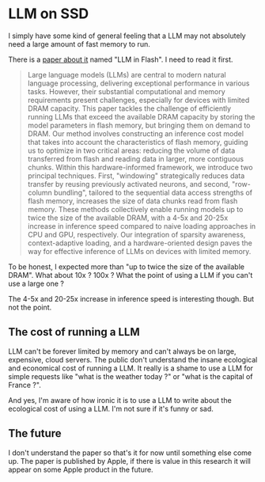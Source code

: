 # LLM on SSD

I simply have some kind of general feeling that a LLM may not absolutely need a large amount of fast memory to run.

There is a [paper about it](https://arxiv.org/abs/2312.11514) named "LLM in Flash".
I need to read it first.

> Large language models (LLMs) are central to modern natural language processing, delivering exceptional performance in various tasks. However, their substantial computational and memory requirements present challenges, especially for devices with limited DRAM capacity. This paper tackles the challenge of efficiently running LLMs that exceed the available DRAM capacity by storing the model parameters in flash memory, but bringing them on demand to DRAM. Our method involves constructing an inference cost model that takes into account the characteristics of flash memory, guiding us to optimize in two critical areas: reducing the volume of data transferred from flash and reading data in larger, more contiguous chunks. Within this hardware-informed framework, we introduce two principal techniques. First, "windowing" strategically reduces data transfer by reusing previously activated neurons, and second, "row-column bundling", tailored to the sequential data access strengths of flash memory, increases the size of data chunks read from flash memory. These methods collectively enable running models up to twice the size of the available DRAM, with a 4-5x and 20-25x increase in inference speed compared to naive loading approaches in CPU and GPU, respectively. Our integration of sparsity awareness, context-adaptive loading, and a hardware-oriented design paves the way for effective inference of LLMs on devices with limited memory.

To be honest, I expected more than  "up to twice the size of the available DRAM".
What about 10x ? 100x ? What the point of using a LLM if you can't use a large one ?

The 4-5x and 20-25x increase in inference speed is interesting though. But not the point.

## The cost of running a LLM

LLM can't be forever limited by memory and can't always be on large, expensive, cloud servers.
The public don't understand the insane ecological and economical cost of running a LLM.
It really is a shame to use a LLM for simple requests like "what is the weather today ?" or "what is the capital of France ?".

And yes, I'm aware of how ironic it is to use a LLM to write about the ecological cost of using a LLM. 
I'm not sure if it's funny or sad.

## The future

I don't understand the paper so that's it for now until something else come up.
The paper is published by Apple, if there is value in this research it will appear on some Apple product in the future.